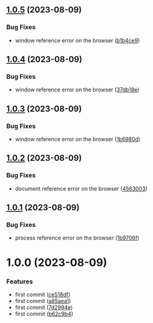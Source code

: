 ## [1.0.5](https://github.com/uzenith360/offline-notification/compare/v1.0.4...v1.0.5) (2023-08-09)


### Bug Fixes

* window reference error on the browser ([b1b4ce9](https://github.com/uzenith360/offline-notification/commit/b1b4ce986a70dea5b10a91c00b2526e05b0c1c3d))

## [1.0.4](https://github.com/uzenith360/offline-notification/compare/v1.0.3...v1.0.4) (2023-08-09)


### Bug Fixes

* window reference error on the browser ([37db18e](https://github.com/uzenith360/offline-notification/commit/37db18eb47702b889567859576ae1e6d6ec4c9d8))

## [1.0.3](https://github.com/uzenith360/offline-notification/compare/v1.0.2...v1.0.3) (2023-08-09)


### Bug Fixes

* window reference error on the browser ([1b6980d](https://github.com/uzenith360/offline-notification/commit/1b6980de79d2b7052284a8b3bff340e0356d1137))

## [1.0.2](https://github.com/uzenith360/offline-notification/compare/v1.0.1...v1.0.2) (2023-08-09)


### Bug Fixes

* document reference error on the browser ([4563003](https://github.com/uzenith360/offline-notification/commit/45630039e47c127977142afeb7b54c797335f423))

## [1.0.1](https://github.com/uzenith360/offline-notification/compare/v1.0.0...v1.0.1) (2023-08-09)


### Bug Fixes

* process reference error on the browser ([1b9706f](https://github.com/uzenith360/offline-notification/commit/1b9706fe283c7de28de19e1cb0d602ca8b18fdf6))

# 1.0.0 (2023-08-09)


### Features

* first commit ([ce518df](https://github.com/uzenith360/offline-notification/commit/ce518df949a00cff73e625c3291b8a2826a964d0))
* first commit ([a85aea1](https://github.com/uzenith360/offline-notification/commit/a85aea1cde520a8c62d2db6200f6680a732cd38a))
* first commit ([7d2994e](https://github.com/uzenith360/offline-notification/commit/7d2994e0833970c4c7ac54c6d78e96d15a437d57))
* first commit ([b62c9b4](https://github.com/uzenith360/offline-notification/commit/b62c9b4b7c6c67061d8c54558a7bcaaace47cc49))
